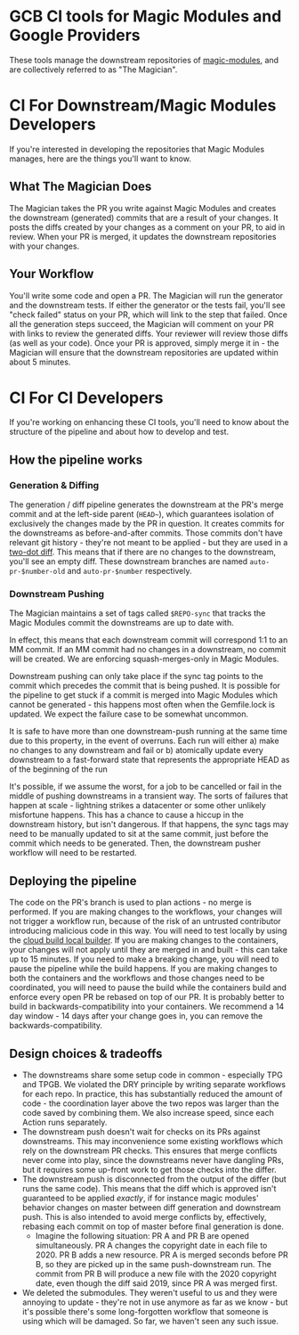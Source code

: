GCB CI tools for Magic Modules and Google Providers
===

These tools manage the downstream repositories of [magic-modules](https://github.com/GoogleCloudPlatform/magic-modules), and are collectively referred to as "The Magician".

# CI For Downstream/Magic Modules Developers
If you're interested in developing the repositories that Magic Modules manages, here are the things you'll want to know.

## What The Magician Does
The Magician takes the PR you write against Magic Modules and creates the downstream (generated) commits that are a result of your changes.  It posts the diffs created by your changes as a comment on your PR, to aid in review.  When your PR is merged, it updates the downstream repositories with your changes.

## Your Workflow
You'll write some code and open a PR.  The Magician will run the generator and the downstream tests.  If either the generator or the tests fail, you'll see "check failed" status on your PR, which will link to the step that failed.  Once all the generation steps succeed, the Magician will comment on your PR with links to review the generated diffs.  Your reviewer will review those diffs (as well as your code).  Once your PR is approved, simply merge it in - the Magician will ensure that the downstream repositories are updated within about 5 minutes.

# CI For CI Developers
If you're working on enhancing these CI tools, you'll need to know about the structure of the pipeline and about how to develop and test.

## How the pipeline works

### Generation & Diffing
The generation / diff pipeline generates the downstream at the PR's merge commit and at the left-side parent (`HEAD~`), which guarantees isolation of exclusively the changes made by the PR in question.  It creates commits for the downstreams as before-and-after commits.  Those commits don't have relevant git history - they're not meant to be applied - but they are used in a [two-dot diff](https://help.github.com/en/github/collaborating-with-issues-and-pull-requests/about-comparing-branches-in-pull-requests#three-dot-and-two-dot-git-diff-comparisons).  This means that if there are no changes to the downstream, you'll see an empty diff.  These downstream branches are named `auto-pr-$number-old` and `auto-pr-$number` respectively.

### Downstream Pushing
The Magician maintains a set of tags called `$REPO-sync` that tracks the Magic Modules commit the downstreams are up to date with.

In effect, this means that each downstream commit will correspond 1:1 to an MM commit. If an MM commit had no changes in a downstream, no commit will be created.  We are enforcing squash-merges-only in Magic Modules.

Downstream pushing can only take place if the sync tag points to the commit which precedes the commit that is being pushed.  It is possible for the pipeline to get stuck if a commit is merged into Magic Modules which cannot be generated - this happens most often when the Gemfile.lock is updated.  We expect the failure case to be somewhat uncommon. 

It is safe to have more than one downstream-push running at the same time due to this property, in the event of overruns.  Each run will either
a) make no changes to any downstream and fail
or
b) atomically update every downstream to a fast-forward state that represents the appropriate HEAD as of the beginning of the run

It's possible, if we assume the worst, for a job to be cancelled or fail in the middle of pushing downstreams in a transient way.  The sorts of failures that happen at scale - lightning strikes a datacenter or some other unlikely misfortune happens.  This has a chance to cause a hiccup in the downstream history, but isn't dangerous.  If that happens, the sync tags may need to be manually updated to sit at the same commit, just before the commit which needs to be generated.  Then, the downstream pusher workflow will need to be restarted.

## Deploying the pipeline
The code on the PR's branch is used to plan actions - no merge is performed.
If you are making changes to the workflows, your changes will not trigger a workflow run, because of the risk of an untrusted contributor introducing malicious code in this way.  You will need to test locally by using the [cloud build local builder](https://cloud.google.com/cloud-build/docs/build-debug-locally).
If you are making changes to the containers, your changes will not apply until they are merged in and built - this can take up to 15 minutes.  If you need to make a breaking change, you will need to pause the pipeline while the build happens.  If you are making changes to both the containers and the workflows and those changes need to be coordinated, you will need to pause the build while the containers build and enforce every open PR be rebased on top of our PR.  It is probably better to build in backwards-compatibility into your containers.  We recommend a 14 day window - 14 days after your change goes in, you can remove the backwards-compatibility.

## Design choices & tradeoffs
* The downstreams share some setup code in common - especially TPG and TPGB.  We violated the DRY principle by writing separate workflows for each repo.  In practice, this has substantially reduced the amount of code - the coordination layer above the two repos was larger than the code saved by combining them.  We also increase speed, since each Action runs separately.
* The downstream push doesn't wait for checks on its PRs against downstreams.  This may inconvenience some existing workflows which rely on the downstream PR checks.  This ensures that merge conflicts never come into play, since the downstreams never have dangling PRs, but it requires some up-front work to get those checks into the differ.
* The downstream push is disconnected from the output of the differ (but runs the same code).  This means that the diff which is approved isn't guaranteed to be applied *exactly*, if for instance magic modules' behavior changes on master between diff generation and downstream push.  This is also intended to avoid merge conflicts by, effectively, rebasing each commit on top of master before final generation is done.
    * Imagine the following situation: PR A and PR B are opened simultaneously. PR A changes the copyright date in each file to 2020. PR B adds a new resource. PR A is merged seconds before PR B, so they are picked up in the same push-downstream run.  The commit from PR B will produce a new file with the 2020 copyright date, even though the diff said 2019, since PR A was merged first.
* We deleted the submodules.  They weren't useful to us and they were annoying to update - they're not in use anymore as far as we know - but it's possible there's some long-forgotten workflow that someone is using which will be damaged.  So far, we haven't seen any such issue.
